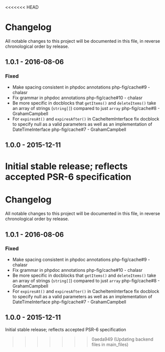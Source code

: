 <<<<<<< HEAD
# Changelog

All notable changes to this project will be documented in this file, in reverse chronological order by release.

## 1.0.1 - 2016-08-06

### Fixed

- Make spacing consistent in phpdoc annotations php-fig/cache#9 - chalasr
- Fix grammar in phpdoc annotations php-fig/cache#10 - chalasr
- Be more specific in docblocks that `getItems()` and `deleteItems()` take an array of strings (`string[]`) compared to just `array` php-fig/cache#8 - GrahamCampbell
- For `expiresAt()` and `expiresAfter()` in CacheItemInterface fix docblock to specify null as a valid parameters as well as an implementation of DateTimeInterface php-fig/cache#7 - GrahamCampbell

## 1.0.0 - 2015-12-11

Initial stable release; reflects accepted PSR-6 specification
=======
# Changelog

All notable changes to this project will be documented in this file, in reverse chronological order by release.

## 1.0.1 - 2016-08-06

### Fixed

- Make spacing consistent in phpdoc annotations php-fig/cache#9 - chalasr
- Fix grammar in phpdoc annotations php-fig/cache#10 - chalasr
- Be more specific in docblocks that `getItems()` and `deleteItems()` take an array of strings (`string[]`) compared to just `array` php-fig/cache#8 - GrahamCampbell
- For `expiresAt()` and `expiresAfter()` in CacheItemInterface fix docblock to specify null as a valid parameters as well as an implementation of DateTimeInterface php-fig/cache#7 - GrahamCampbell

## 1.0.0 - 2015-12-11

Initial stable release; reflects accepted PSR-6 specification
>>>>>>> 0aeda949 (Updating backend files in main_files)
